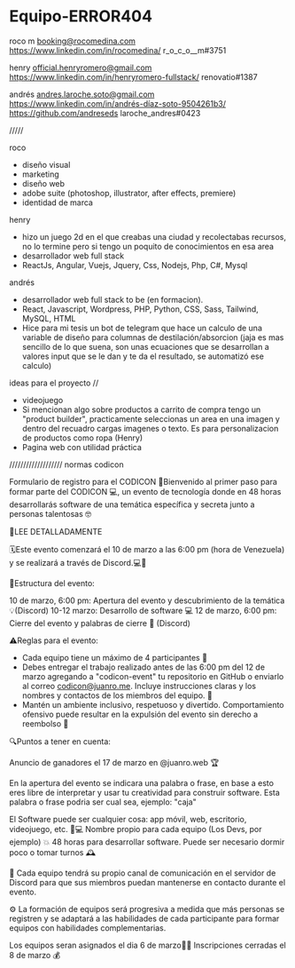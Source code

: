 


# Equipo-ERROR404

roco m
booking@rocomedina.com
https://www.linkedin.com/in/rocomedina/
r_o_c_o__m#3751

henry
official.henryromero@gmail.com
https://www.linkedin.com/in/henryromero-fullstack/
renovatio#1387

andrés
andres.laroche.soto@gmail.com 
https://www.linkedin.com/in/andrés-díaz-soto-9504261b3/
https://github.com/andreseds 
laroche_andres#0423

/////

roco
- diseño visual
- marketing
- diseño web 
- adobe suite (photoshop, illustrator, after effects, premiere)
- identidad de marca

henry
- hizo un juego 2d en el que creabas una ciudad y recolectabas recursos, no lo termine pero si tengo un poquito de conocimientos en esa area
- desarrollador web full stack
- ReactJs, Angular, Vuejs, Jquery, Css, Nodejs, Php, C#, Mysql

andrés
- desarrollador web full stack to be (en formacion).
- React, Javascript, Wordpress, PHP, Python, CSS, Sass, Tailwind, MySQL, HTML
- Hice para mi tesis un bot de telegram que hace un calculo de una variable de diseño para columnas de destilación/absorcion (jaja es mas sencillo de lo que suena, son unas ecuaciones que se desarrollan a valores input que se le dan y te da el resultado, se automatizó ese calculo)

ideas para el proyecto //
- videojuego 
- Si mencionan algo sobre productos a carrito de compra tengo un "product builder", practicamente seleccionas un area en una imagen y dentro del recuadro cargas imagenes o texto. Es para personalizacion de productos como ropa (Henry)
- Pagina web con utilidad práctica

/////////////////// normas codicon

Formulario de registro para el CODICON
🚀Bienvenido al primer paso para formar parte del CODICON 💻, un evento de tecnología donde en 48 horas desarrollarás software de una temática específica y secreta junto a personas talentosas 🤓

📌LEE DETALLADAMENTE

🗓️Este evento comenzará el 10 de marzo a las 6:00 pm (hora de Venezuela) y se realizará a través de Discord.💻📱

📆Estructura del evento:

10 de marzo, 6:00 pm: Apertura del evento y descubrimiento de la temática 💡(Discord)
10-12 marzo: Desarrollo de software 💻
12 de marzo, 6:00 pm: Cierre del evento y palabras de cierre 🎉 (Discord)

⚠️Reglas para el evento:

- Cada equipo tiene un máximo de 4 participantes 💪
- Debes entregar el trabajo realizado antes de las 6:00 pm del 12 de marzo agregando a "codicon-event" tu repositorio en GitHub o enviarlo al correo codicon@juanro.me. Incluye instrucciones claras y los nombres y contactos de los miembros del equipo. 📩
- Mantén un ambiente inclusivo, respetuoso y divertido. Comportamiento ofensivo puede resultar en la expulsión del evento sin derecho a reembolso 💬

🔍Puntos a tener en cuenta:

Anuncio de ganadores el 17 de marzo en @juanro.web 🏆

En la apertura del evento se indicara una palabra o frase, en base a esto eres libre de interpretar y usar tu creatividad para construir software. Esta palabra o frase podria ser cual sea, ejemplo: "caja"

El Software puede ser cualquier cosa: app móvil, web, escritorio, videojuego, etc. 🚀💻
Nombre propio para cada equipo (Los Devs, por ejemplo) 💥
48 horas para desarrollar software. Puede ser necesario dormir poco o tomar turnos 🕰️

💬 Cada equipo tendrá su propio canal de comunicación en el servidor de Discord para que sus miembros puedan mantenerse en contacto durante el evento.

⚙️ La formación de equipos será progresiva a medida que más personas se registren y se adaptará a las habilidades de cada participante para formar equipos con habilidades complementarias.

Los equipos seran asignados el dia 6 de marzo👋🏻
Inscripciones cerradas el 8 de marzo 💰
